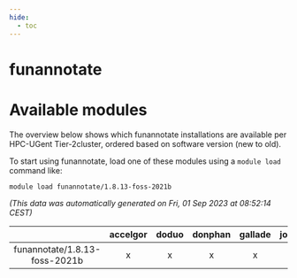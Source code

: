 ```yaml
---
hide:
  - toc
---
```


funannotate
===========

# Available modules


The overview below shows which funannotate installations are available per HPC-UGent Tier-2cluster, ordered based on software version (new to old).

To start using funannotate, load one of these modules using a `module load` command like:

```shell
module load funannotate/1.8.13-foss-2021b
```

*(This data was automatically generated on Fri, 01 Sep 2023 at 08:52:14 CEST)*  

| |accelgor|doduo|donphan|gallade|joltik|skitty|swalot|victini|
| :---: | :---: | :---: | :---: | :---: | :---: | :---: | :---: | :---: |
|funannotate/1.8.13-foss-2021b|x|x|x|x|x|x|x|x|
